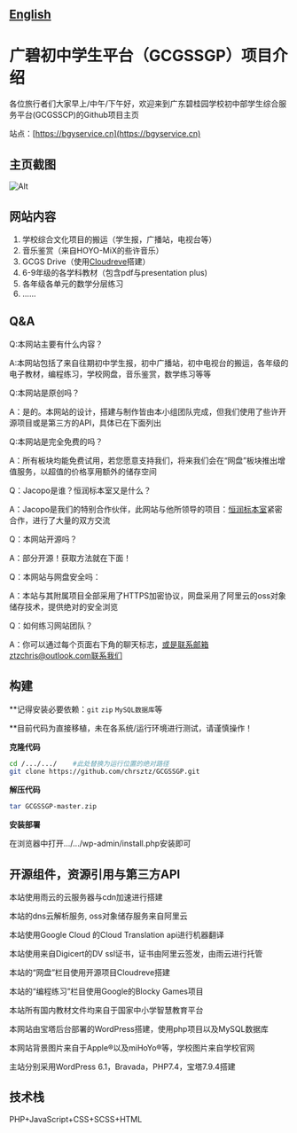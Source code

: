 ## [**English**](https://github.com/chrsztz/GCGSSCP/blob/master/README-en.md)
# **广碧初中学生平台（GCGSSGP）项目介绍**
各位旅行者们大家早上/中午/下午好，欢迎来到广东碧桂园学校初中部学生综合服务平台(GCGSSCP)的Github项目主页

站点：[https://bgyservice.cn](https://bgyservice.cn)
## 主页截图
![Alt](https://cdn.bgyservice.cn/uploads%2F2022%2F11%2F18%2F1acc6963e3fa72c60a7d0ee6e37ae7c.png?Expires=1668732312#pic_center)
 ## 网站内容
 

 1. 学校综合文化项目的搬运（学生报，广播站，电视台等）
 2. 音乐鉴赏（来自HOYO-MiX的些许音乐）
 3. GCGS Drive（使用[Cloudreve](https://github.com/cloudreve/Cloudreve)搭建）
 4. 6-9年级的各学科教材（包含pdf与presentation plus)
 5. 各年级各单元的数学分层练习
 6. ......
## Q&A
 Q:本网站主要有什么内容？

 A:本网站包括了来自往期初中学生报，初中广播站，初中电视台的搬运，各年级的电子教材，编程练习，学校网盘，音乐鉴赏，数学练习等等

Q:本网站是原创吗？

A：是的。本网站的设计，搭建与制作皆由本小组团队完成，但我们使用了些许开源项目或是第三方的API，具体已在下面列出

Q:本网站是完全免费的吗？

A：所有板块均能免费试用，若您愿意支持我们，将来我们会在“网盘”板块推出增值服务，以超值的价格享用额外的储存空间

Q：Jacopo是谁？恒润标本室又是什么？

A：Jacopo是我们的特别合作伙伴，此网站与他所领导的项目：[恒润标本室](https://ins.chuangzhi.ink)紧密合作，进行了大量的双方交流

Q：本网站开源吗？

A：部分开源！获取方法就在下面！

Q：本网站与网盘安全吗：

A：本站与其附属项目全部采用了HTTPS加密协议，网盘采用了阿里云的oss对象储存技术，提供绝对的安全浏览

Q：如何练习网站团队？

A：你可以通过每个页面右下角的聊天标志，或是联系邮箱ztzchris@outlook.com联系我们
## 构建
**记得安装必要依赖：`git`  `zip`  `MySQL数据库`等

**目前代码为直接移植，未在各系统/运行环境进行测试，请谨慎操作！

**克隆代码**
```bash
cd /.../.../    #此处替换为运行位置的绝对路径
git clone https://github.com/chrsztz/GCGSSGP.git
```

**解压代码**

```bash
tar GCGSSGP-master.zip
```

**安装部署**

在浏览器中打开.../.../wp-admin/install.php安装即可
## 开源组件，资源引用与第三方API
本站使用雨云的云服务器与cdn加速进行搭建

本站的dns云解析服务, oss对象储存服务来自阿里云

本站使用Google Cloud 的Cloud Translation api进行机器翻译

本站使用来自Digicert的DV ssl证书，证书由阿里云签发，由雨云进行托管

本站的“网盘”栏目使用开源项目Cloudreve搭建

本站的“编程练习”栏目使用Google的Blocky Games项目

本站所有国内教材文件均来自于国家中小学智慧教育平台

本网站由宝塔后台部署的WordPress搭建，使用php项目以及MySQL数据库

本网站背景图片来自于Apple®以及miHoYo®等，学校图片来自学校官网

主站分别采用WordPress 6.1，Bravada，PHP7.4，宝塔7.9.4搭建
## 技术栈
PHP+JavaScript+CSS+SCSS+HTML
